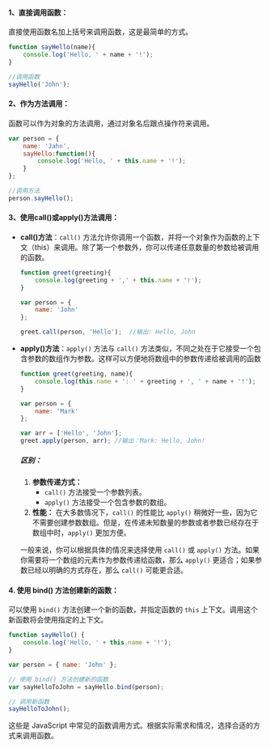 #### 1、直接调用函数：

直接使用函数名加上括号来调用函数，这是最简单的方式。

```javascript
function sayHello(name){
    console.log('Hello, ' + name + '!');
}

//调用函数
sayHello('John');
```

#### 2、作为方法调用：

函数可以作为对象的方法调用，通过对象名后跟点操作符来调用。

```javascript
var person = {
    name: 'Jahn',
    sayHello:function(){
        console.log('Hello, ' + this.name + '!');
    }
};

//调用方法
person.sayHello();
```

#### 3、使用call()或apply()方法调用：

- **call()方法**：`call()` 方法允许你调用一个函数，并将一个对象作为函数的上下文（this）来调用。除了第一个参数外，你可以传递任意数量的参数给被调用的函数。

  ```javascript
  function greet(greeting){
      console.log(greeting + ',' + this.name + '!');
  }
  
  var person = {
      name: 'John'
  };
  
  greet.call(person, 'Hello');	//输出: Hello, John
  ```

- **apply()方法**：`apply()` 方法与 `call()` 方法类似，不同之处在于它接受一个包含参数的数组作为参数。这样可以方便地将数组中的参数传递给被调用的函数

  ```javascript
  function greet(greeting, name){
      console.log(this.name + ': ' + greeting + ', ' + name + '!');
  }
  
  var person = {
      name: 'Mark'
  };
  
  var arr = ['Hello', 'John'];
  greet.apply(person, arr);	//输出：Mark: Hello, John!
  ```

  ##### 区别：

  1. **参数传递方式：**
     - `call()` 方法接受一个参数列表。
     - `apply()` 方法接受一个包含参数的数组。
  2. **性能：** 在大多数情况下，`call()` 的性能比 `apply()` 稍微好一些，因为它不需要创建参数数组。但是，在传递未知数量的参数或者参数已经存在于数组中时，`apply()` 更加方便。

  一般来说，你可以根据具体的情况来选择使用 `call()` 或 `apply()` 方法。如果你需要将一个数组的元素作为参数传递给函数，那么 `apply()` 更适合；如果参数已经以明确的方式存在，那么 `call()` 可能更合适。

#### 4. 使用 bind() 方法创建新的函数：

可以使用 `bind()` 方法创建一个新的函数，并指定函数的 `this` 上下文。调用这个新函数将会使用指定的上下文。

```javascript
function sayHello() {
    console.log('Hello, ' + this.name + '!');
}

var person = { name: 'John' };

// 使用 bind() 方法创建新的函数
var sayHelloToJohn = sayHello.bind(person);

// 调用新函数
sayHelloToJohn();
```

这些是 JavaScript 中常见的函数调用方式。根据实际需求和情况，选择合适的方式来调用函数。